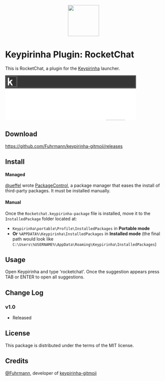 <p align="center">
  <img src="src/rocketchat.ico" width="100" height="100" />
</p>

# Keypirinha Plugin: RocketChat

This is RocketChat, a plugin for the
[Keypirinha](http://keypirinha.com) launcher.

![Demo](usage.gif)

## Download

https://github.com/Fuhrmann/keypirinha-gitmoji/releases


## Install

#### Managed

[@ueffel](https://github.com/ueffel) wrote [PackageControl](https://github.com/ueffel/Keypirinha-PackageControl), a package manager that eases the install of third-party packages.
It must be installed manually.

#### Manual

Once the `Rocketchat.keypirinha-package` file is installed,
move it to the `InstalledPackage` folder located at:

* `Keypirinha\portable\Profile\InstalledPackages` in **Portable mode**
* **Or** `%APPDATA%\Keypirinha\InstalledPackages` in **Installed mode** (the
  final path would look like
  `C:\Users\%USERNAME%\AppData\Roaming\Keypirinha\InstalledPackages`)


## Usage

Open Keypirinha and type 'rocketchat'. Once the suggestion appears press TAB or ENTER to open all suggestions.

## Change Log

### v1.0
* Released

## License

This package is distributed under the terms of the MIT license.

## Credits
[@Fuhrmann](https://github.com/Fuhrmann), developer of [keypirinha-gitmoji](https://github.com/Fuhrmann/keypirinha-gitmoji/blob/master/README.md)

